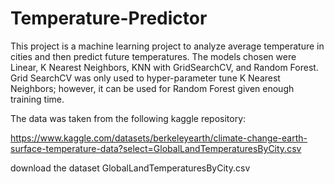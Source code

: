 # Temperature-Predictor
This project is a machine learning project to analyze average temperature in cities and then predict future temperatures. The models chosen were Linear, K Nearest Neighbors, KNN with GridSearchCV, and Random Forest.
Grid SearchCV was only used to hyper-parameter tune K Nearest Neighbors; however, it can be used for Random Forest given enough training time.

The data was taken from the following kaggle repository: 

https://www.kaggle.com/datasets/berkeleyearth/climate-change-earth-surface-temperature-data?select=GlobalLandTemperaturesByCity.csv

download the dataset GlobalLandTemperaturesByCity.csv
